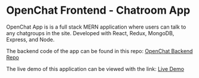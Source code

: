 # OpenChat Frontend - Chatroom App

OpenChat App is is a full stack MERN application where users can talk to any chatgroups in the site. Developed with React, Redux, MongoDB, Express, and Node.

The backend code of the app can be found in this repo:
[OpenChat Backend Repo](https://github.com/RioterTrov97/chat-app-backend)

The live demo of this application can be viewed with the link:
[Live Demo](https://open-chat-app-2021.web.app/)
